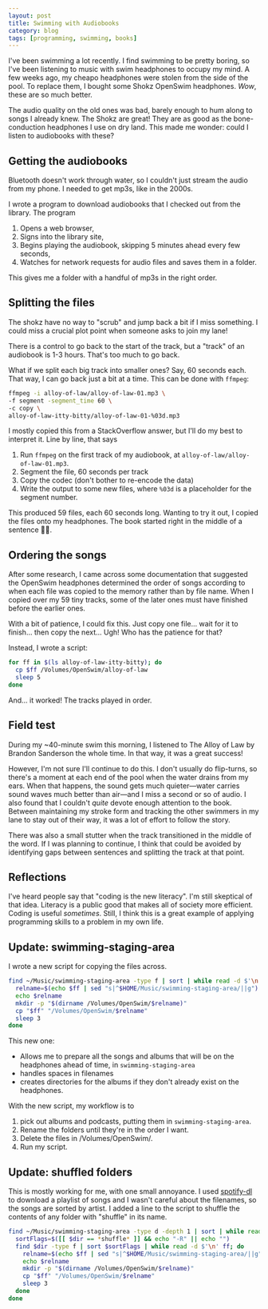 ```yaml
---
layout: post
title: Swimming with Audiobooks
category: blog
tags: [programming, swimming, books]
---
```


I've been swimming a lot recently. I find swimming to be pretty boring, so I've been listening to music with swim headphones to occupy my mind. A few weeks ago, my cheapo headphones were stolen from the side of the pool. To replace them, I bought some Shokz OpenSwim headphones. _Wow_, these are so much better.

The audio quality on the old ones was bad, barely enough to hum along to songs I already knew. The Shokz are great! They are as good as the bone-conduction headphones I use on dry land. This made me wonder: could I listen to audiobooks with these?

## Getting the audiobooks

Bluetooth doesn't work through water, so I couldn't just stream the audio from my phone. I needed to get mp3s, like in the 2000s.

I wrote a program to download audiobooks that I checked out from the library. The program

1. Opens a web browser,
2. Signs into the library site,
3. Begins playing the audiobook, skipping 5 minutes ahead every few seconds,
4. Watches for network requests for audio files and saves them in a folder.

This gives me a folder with a handful of mp3s in the right order.

## Splitting the files

The shokz have no way to "scrub" and jump back a bit if I miss something. I could miss a crucial plot point when someone asks to join my lane!

There is a control to go back to the start of the track, but a "track" of an audiobook is 1-3 hours. That's too much to go back.

What if we split each big track into smaller ones? Say, 60 seconds each. That way, I can go back just a bit at a time. This can be done with `ffmpeg`:

```bash
ffmpeg -i alloy-of-law/alloy-of-law-01.mp3 \
-f segment -segment_time 60 \
-c copy \
alloy-of-law-itty-bitty/alloy-of-law-01-%03d.mp3
```

I mostly copied this from a StackOverflow answer, but I'll do my best to interpret it. Line by line, that says

1. Run `ffmpeg` on the first track of my audiobook, at `alloy-of-law/alloy-of-law-01.mp3`.
2. Segment the file, 60 seconds per track
3. Copy the codec (don't bother to re-encode the data)
4. Write the output to some new files, where `%03d` is a placeholder for the segment number.

This produced 59 files, each 60 seconds long. Wanting to try it out, I copied the files onto my headphones. The book started right in the middle of a sentence 🤦🏻.

## Ordering the songs

After some research, I came across some documentation that suggested the OpenSwim headphones determined the order of songs according to when each file was copied to the memory rather than by file name. When I copied over my 59 tiny tracks, some of the later ones must have finished before the earlier ones.

With a bit of patience, I could fix this. Just copy one file... wait for it to finish... then copy the next... Ugh! Who has the patience for that?

Instead, I wrote a script:

```bash
for ff in $(ls alloy-of-law-itty-bitty); do
  cp $ff /Volumes/OpenSwim/alloy-of-law 
  sleep 5
done
```

And... it worked! The tracks played in order.

## Field test

During my ~40-minute swim this morning, I listened to The Alloy of Law by Brandon Sanderson the whole time. In that way, it was a great success!

However, I'm not sure I'll continue to do this. I don't usually do flip-turns, so there's a moment at each end of the pool when the water drains from my ears. When that happens, the sound gets much quieter—water carries sound waves much better than air—and I miss a second or so of audio. I also found that I couldn't _quite_ devote enough attention to the book. Between maintaining my stroke form and tracking the other swimmers in my lane to stay out of their way, it was a lot of effort to follow the story.

There was also a small stutter when the track transitioned in the middle of the word. If I was planning to continue, I think that could be avoided by identifying gaps between sentences and splitting the track at that point.

## Reflections

I've heard people say that "coding is the new literacy". I'm still skeptical of that idea. Literacy is a public good that makes all of society more efficient. Coding is useful _sometimes_. Still, I think this is a great example of applying programming skills to a problem in my own life.

## Update: swimming-staging-area

I wrote a new script for copying the files across.

```bash
find ~/Music/swimming-staging-area -type f | sort | while read -d $'\n' ff; do
  relname=$(echo $ff | sed "s|^$HOME/Music/swimming-staging-area/||g")
  echo $relname
  mkdir -p "$(dirname /Volumes/OpenSwim/$relname)"
  cp "$ff" "/Volumes/OpenSwim/$relname"
  sleep 3
done
```

This new one:

- Allows me to prepare all the songs and albums that will be on the headphones ahead of time, in `swimming-staging-area`
- handles spaces in filenames
- creates directories for the albums if they don't already exist on the headphones.

With the new script, my workflow is to

1. pick out albums and podcasts, putting them in `swimming-staging-area`.
2. Rename the folders until they're in the order I want.
3. Delete the files in /Volumes/OpenSwim/.
4. Run my script.

## Update: shuffled folders

This is mostly working for me, with one small annoyance. I used [spotify-dl](https://sathyasays.com/2015/12/29/spotify-dl-download-your-spotify-my-music-songs-as-mp3/) to download a playlist of songs and I wasn't careful about the filenames, so the songs are sorted by artist. I added a line to the script to shuffle the contents of any folder with "shuffle" in its name.

```bash
find ~/Music/swimming-staging-area -type d -depth 1 | sort | while read -d $'\n' dir; do
  sortFlags=$([[ $dir == *shuffle* ]] && echo "-R" || echo "")
  find $dir -type f | sort $sortFlags | while read -d $'\n' ff; do
    relname=$(echo $ff | sed "s|^$HOME/Music/swimming-staging-area/||g")
    echo $relname
    mkdir -p "$(dirname /Volumes/OpenSwim/$relname)"
    cp "$ff" "/Volumes/OpenSwim/$relname"
    sleep 3
  done
done
```
